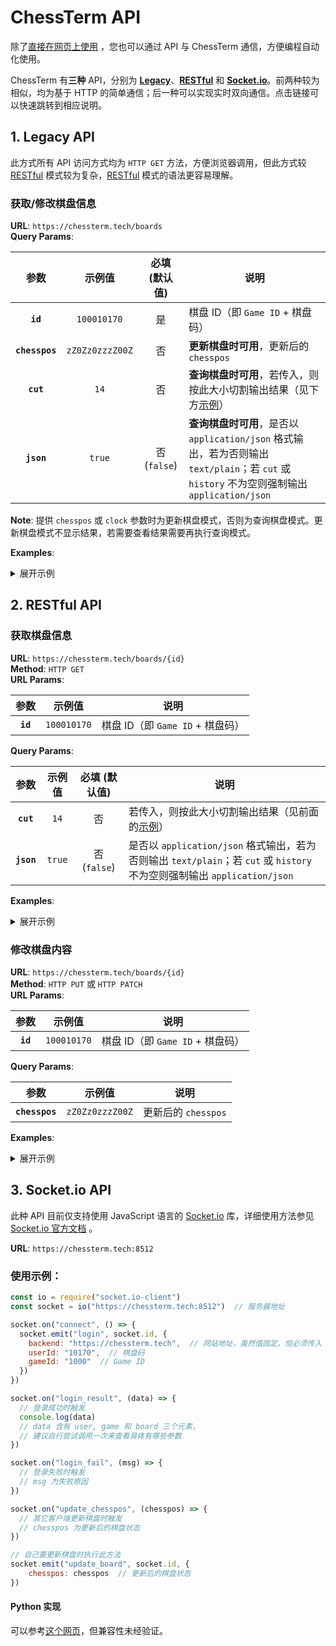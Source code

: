 # ChessTerm API

除了[直接在网页上使用](https://chessterm.tech/) ，您也可以通过 API 与 ChessTerm 通信，方便编程自动化使用。

ChessTerm 有**三种** API，分别为 **[Legacy](#1)**、**[RESTful](#2)** 和 **[Socket.io](#3)**。前两种较为相似，均为基于 HTTP 的简单通信；后一种可以实现实时双向通信。点击链接可以快速跳转到相应说明。

## <a id="1"></a> 1. Legacy API

此方式所有 API 访问方式均为 `HTTP GET` 方法，方便浏览器调用，但此方式较 [RESTful](#2) 模式较为复杂，[RESTful](#2) 模式的语法更容易理解。

### 获取/修改棋盘信息

**URL**: `https://chessterm.tech/boards`  
**Query Params**:

|      参数      |      示例值     | 必填 (默认值) | 说明                                                                                                                                         |
|:--------------:|:---------------:|:-------------:|----------------------------------------------------------------------------------------------------------------------------------------------|
|    **`id`**    |   `100010170`   |       是      | 棋盘 ID（即 `Game ID` + 棋盘码）                                                                                                             |
| **`chesspos`** | `zZ0Zz0zzzZ00Z` |       否      | **更新棋盘时可用**，更新后的 `chesspos`                                                                                                      |
|    **`cut`**   |       `14`      |       否      | **查询棋盘时可用**，若传入，则按此大小切割输出结果（见下方[示例](#1-1-3)）                                                                   |
|   **`json`**   |      `true`     |  否 (`false`) | **查询棋盘时可用**，是否以 `application/json` 格式输出，若为否则输出 `text/plain`；若 `cut` 或 `history` 不为空则强制输出 `application/json` |

**Note**: 提供 `chesspos` 或 `clock` 参数时为更新棋盘模式，否则为查询棋盘模式。更新棋盘模式不显示结果，若需要查看结果需要再执行查询模式。

**Examples**:

<details>
  <summary>展开示例</summary>
  
#### 仅传入 `id`
```
# 请求内容
GET https://chessterm.tech/boards?id=100010170

# 返回内容
Content-Type: text/plain

0000000000000000z0Z0000000000000000000000000z0z0z0Z000000000z00Z0000000000Z000000000000000000000000000Z0000000000000000000000000000z000000000000000000000000000z000000000000000000000000000000000000
```

#### <a id="1-1-2"></a> 以 JSON 格式输出
```
# 请求内容
GET https://chessterm.tech/boards?id=100010170&json=true

# 返回内容
Content-Type: application/json

{
  "success": true,
  "message": null,
  "data": {
    "id": 100010170,
    "chesspos": "0000000000000000z0Z0000000000000000000000000z0z0z0Z000000000z00Z0000000000Z000000000000000000000000000Z0000000000000000000000000000z000000000000000000000000000z000000000000000000000000000000000000",
    "clock": null
  }
}
```

#### <a id="1-1-3"></a> 切割结果
```
# 请求内容
GET https://chessterm.tech/boards?id=100010170&cut=14

# 返回内容
Content-Type: application/json

{
  "success": true,
  "message": null,
  "data": {
    "id": 100010170,
      "chesspos": [
        "00000000000000",
        "00z0Z000000000",
        "00000000000000",
        "00z0z0z0Z00000",
        "0000z00Z000000",
        "0000Z000000000",
        "00000000000000",
        "0000Z000000000",
        "00000000000000",
        "00000z00000000",
        "00000000000000",
        "00000z00000000",
        "00000000000000",
        "00000000000000"
      ],
    "clock": null
  }
}
```

#### 更新棋盘内容
```
# 请求内容
GET https://chessterm.tech/boards?id=100010170&chesspos=0000000000000000z0Z0000000000000000000000000z0z0z0Z000000000z00Z0000000000Z000000000000000000000000000Z0000000000000000000000000000z000000000000000000000000000z000000000000000000000000000000000000

# 返回内容
Content-Type: application/json

{
  "success": true,
  "message": null
}
```

</details>

## <a id="2"></a> 2. RESTful API

### 获取棋盘信息

**URL**: `https://chessterm.tech/boards/{id}`  
**Method**: `HTTP GET`  
**URL Params**:

|   参数   |    示例值   | 说明                             |
|:--------:|:-----------:|----------------------------------|
| **`id`** | `100010170` | 棋盘 ID（即 `Game ID` + 棋盘码） |

**Query Params**:

|    参数    | 示例值 | 必填 (默认值) | 说明                                                                                                                     |
|:----------:|:------:|:-------------:|--------------------------------------------------------------------------------------------------------------------------|
|  **`cut`** |  `14`  |       否      | 若传入，则按此大小切割输出结果（见前面的[示例](#1-1-3)）                                                                 |
| **`json`** | `true` |  否 (`false`) | 是否以 `application/json` 格式输出，若为否则输出 `text/plain`；若 `cut` 或 `history` 不为空则强制输出 `application/json` |

**Examples**:

<details>
  <summary>展开示例</summary>
  
#### 仅传入 `id`
```
# 请求内容
GET https://chessterm.tech/boards/100010170

# 返回内容
Content-Type: text/plain

0000000000000000z0Z0000000000000000000000000z0z0z0Z000000000z00Z0000000000Z000000000000000000000000000Z0000000000000000000000000000z000000000000000000000000000z000000000000000000000000000000000000
```

其它参数用法与 [Legacy API](#1-1-2) 同理。

</details>

### 修改棋盘内容

**URL**: `https://chessterm.tech/boards/{id}`  
**Method**: `HTTP PUT` 或 `HTTP PATCH`  
**URL Params**:

|   参数   |    示例值   | 说明                             |
|:--------:|:-----------:|----------------------------------|
| **`id`** | `100010170` | 棋盘 ID（即 `Game ID` + 棋盘码） |

**Query Params**:

|      参数      |      示例值     | 说明                |
|:--------------:|:---------------:|---------------------|
| **`chesspos`** | `zZ0Zz0zzzZ00Z` | 更新后的 `chesspos` |

**Examples**:

<details>
  <summary>展开示例</summary>
  
#### 仅传入 `id`
```
# 请求内容
PUT https://chessterm.tech/boards/100010170
Content-Type: application/x-www-form-urlencoded

chesspos=0000000000000000z0Z0000000000000000000000000z0z0z0Z000000000z00Z0000000000Z000000000000000000000000000Z0000000000000000000000000000z000000000000000000000000000z000000000000000000000000000000000000

# 返回内容
Content-Type: application/json

{
  "success": true,
  "message": null
}
```

</details>

## <a id="3"></a> 3. Socket.io API

此种 API 目前仅支持使用 JavaScript 语言的 [Socket.io](https://socket.io/) 库，详细使用方法参见 [Socket.io 官方文档](https://socket.io/docs/) 。

**URL**: `https://chessterm.tech:8512`

### 使用示例：
```javascript
const io = require("socket.io-client")
const socket = io("https://chessterm.tech:8512")  // 服务器地址

socket.on("connect", () => {
  socket.emit("login", socket.id, {
    backend: "https://chessterm.tech",  // 网站地址，虽然值固定，但必须传入
    userId: "10170",  // 棋盘码
    gameId: "1000"  // Game ID
  })
})

socket.on("login_result", (data) => {
  // 登录成功时触发
  console.log(data)
  // data 含有 user, game 和 board 三个元素，
  // 建议自行尝试调用一次来查看具体有哪些参数
})

socket.on("login_fail", (msg) => {
  // 登录失败时触发
  // msg 为失败原因
})

socket.on("update_chesspos", (chesspos) => {
  // 其它客户端更新棋盘时触发
  // chesspos 为更新后的棋盘状态
})

// 自己要更新棋盘时执行此方法
socket.emit("update_board", socket.id, {
    chesspos: chesspos  // 更新后的棋盘状态
})
```

#### Python 实现

可以参考[这个网页](https://python-socketio.readthedocs.io/en/latest/client.html)，但兼容性未经验证。
